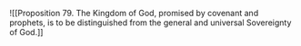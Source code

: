 ![[Proposition 79. The Kingdom of God, promised by covenant and prophets, is to be distinguished from the general and universal Sovereignty of God.]]